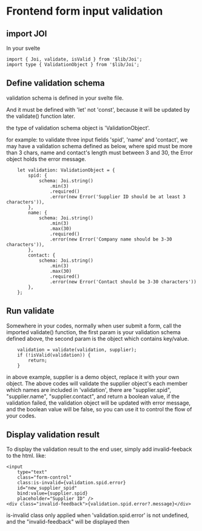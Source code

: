 # Frontend form input validation

## import JOI

In your svelte

```
import { Joi, validate, isValid } from '$lib/Joi';
import type { ValidationObject } from '$lib/Joi';

```

## Define validation schema

validation schema is defined in your svelte file.

And it must be defined with 'let' not 'const', because it will be updated by the validate() function
later.

the type of validation schema object is 'ValidationObject'.

for example: to validate three input fields 'spid', 'name' and 'contact', we may have a validation
schema defined as below, where spid must be more than 3 chars, name and contact's length must
between 3 and 30, the Error object holds the error message.

```
	let validation: ValidationObject = {
		spid: {
			schema: Joi.string()
				.min(3)
				.required()
				.error(new Error('Supplier ID should be at least 3 characters')),
		},
		name: {
			schema: Joi.string()
				.min(3)
				.max(30)
				.required()
				.error(new Error('Company name should be 3-30 characters')),
		},
		contact: {
			schema: Joi.string()
				.min(3)
				.max(30)
				.required()
				.error(new Error('Contact should be 3-30 characters'))
		},
	};
```

## Run validate

Somewhere in your codes, normally when user submit a form, call the imported validate() function,
the first param is your validation schema defined above, the second param is the object which
contains key/value.

```
    validation = validate(validation, supplier);
    if (!isValid(validation)) {
        return;
    }
```

in above example, supplier is a demo object, replace it with your own object. The above codes will
validate the supplier object's each member which names are included in 'validation', there are
"supplier.spid", "supplier.name", "supplier.contact", and return a boolean value, if the validation
failed, the validation object will be updated with error message, and the boolean value will be
false, so you can use it to control the flow of your codes.

## Display validation result

To display the validation result to the end user, simply add invalid-feeback to the html. like:

```
<input
	type="text"
	class="form-control"
	class:is-invalid={validation.spid.error}
	id="new_supplier_spid"
	bind:value={supplier.spid}
	placeholder="Supplier ID" />
<div class="invalid-feedback">{validation.spid.error?.message}</div>
```

is-invalid class only applied when 'validation.spid.error' is not undefined, and the
"invalid-feedback" will be displayed then
